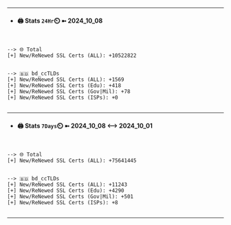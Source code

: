 

---
- #### 🖨️ **Stats** `24Hr`⏲️ ➼ 2024_10_08
```console


--> 🌐 Total
[+] New/ReNewed SSL Certs (ALL): +10522822


--> 🇧🇩 bd_ccTLDs
[+] New/ReNewed SSL Certs (ALL): +1569
[+] New/ReNewed SSL Certs (Edu): +418
[+] New/ReNewed SSL Certs (Gov|Mil): +78
[+] New/ReNewed SSL Certs (ISPs): +0


```

---
- #### 🖨️ **Stats** `7Days`⏲️ ➼ 2024_10_08 <--> 2024_10_01
```console


--> 🌐 Total
[+] New/ReNewed SSL Certs (ALL): +75641445


--> 🇧🇩 bd_ccTLDs
[+] New/ReNewed SSL Certs (ALL): +11243
[+] New/ReNewed SSL Certs (Edu): +4290
[+] New/ReNewed SSL Certs (Gov|Mil): +501
[+] New/ReNewed SSL Certs (ISPs): +8


```

---

